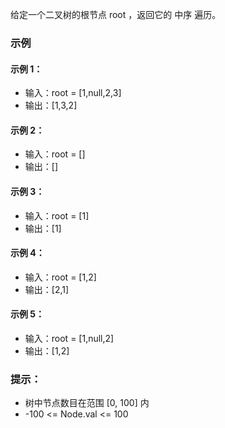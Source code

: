 给定一个二叉树的根节点 root ，返回它的 中序 遍历。

### 示例
#### 示例 1：

- 输入：root = [1,null,2,3]
- 输出：[1,3,2]

#### 示例 2：

- 输入：root = []
- 输出：[]

#### 示例 3：

- 输入：root = [1]
- 输出：[1]

#### 示例 4：

- 输入：root = [1,2]
- 输出：[2,1]

#### 示例 5：

- 输入：root = [1,null,2]
- 输出：[1,2]

 

### 提示：

- 树中节点数目在范围 [0, 100] 内
- -100 <= Node.val <= 100

